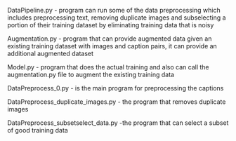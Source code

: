 DataPipeline.py - program can run some of the data preprocessing  which includes preprocessing text, removing duplicate images and subselecting a portion of their training dataset by eliminating training data that is noisy

Augmentation.py - program that can provide augmented data given an existing training dataset with images and caption pairs, it can 
provide an additional augmented dataset

Model.py - program that does the actual training and also can call the augmentation.py file to augment the existing training data

DataPreprocess_0.py - is the main program for preprocessing the captions

DataPreprocess_duplicate_images.py - the program that removes duplicate images

DataPreprocess_subsetselect_data.py -the program that can select a subset of good training data





